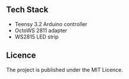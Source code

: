## Tech Stack
- Teensy 3.2 Arduino controller
- OctoWS 2811 adapter
- WS2815 LED strip

## Licence
The project is published under the MIT Licence.